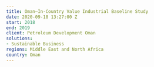 ```yaml
---
title: Oman—In-Country Value Industrial Baseline Study
date: 2020-09-18 13:27:00 Z
start: 2018
end: 2019
client: Petroleum Development Oman
solutions:
- Sustainable Business
regions: Middle East and North Africa
country: Oman
---
```


